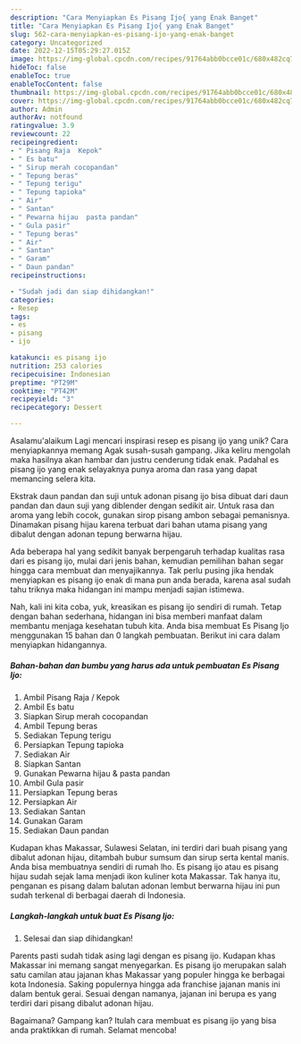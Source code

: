 ```yaml
---
description: "Cara Menyiapkan Es Pisang Ijo{ yang Enak Banget"
title: "Cara Menyiapkan Es Pisang Ijo{ yang Enak Banget"
slug: 562-cara-menyiapkan-es-pisang-ijo-yang-enak-banget
category: Uncategorized
date: 2022-12-15T05:29:27.015Z
image: https://img-global.cpcdn.com/recipes/91764abb0bcce01c/680x482cq70/es-pisang-ijo-foto-resep-utama.jpg
hideToc: false
enableToc: true
enableTocContent: false
thumbnail: https://img-global.cpcdn.com/recipes/91764abb0bcce01c/680x482cq70/es-pisang-ijo-foto-resep-utama.jpg
cover: https://img-global.cpcdn.com/recipes/91764abb0bcce01c/680x482cq70/es-pisang-ijo-foto-resep-utama.jpg
author: Admin
authorAv: notfound
ratingvalue: 3.9
reviewcount: 22
recipeingredient:
- " Pisang Raja  Kepok"
- " Es batu"
- " Sirup merah cocopandan"
- " Tepung beras"
- " Tepung terigu"
- " Tepung tapioka"
- " Air"
- " Santan"
- " Pewarna hijau  pasta pandan"
- " Gula pasir"
- " Tepung beras"
- " Air"
- " Santan"
- " Garam"
- " Daun pandan"
recipeinstructions:

- "Sudah jadi dan siap dihidangkan!"
categories:
- Resep
tags:
- es
- pisang
- ijo

katakunci: es pisang ijo 
nutrition: 253 calories
recipecuisine: Indonesian
preptime: "PT29M"
cooktime: "PT42M"
recipeyield: "3"
recipecategory: Dessert

---
```



Asalamu'alaikum Lagi mencari inspirasi resep es pisang ijo yang unik? Cara menyiapkannya memang Agak susah-susah gampang. Jika keliru mengolah maka hasilnya akan hambar dan justru cenderung tidak enak. Padahal es pisang ijo yang enak selayaknya punya aroma dan rasa yang dapat memancing selera kita.


Ekstrak daun pandan dan suji untuk adonan pisang ijo bisa dibuat dari daun pandan dan daun suji yang diblender dengan sedikit air. Untuk rasa dan aroma yang lebih cocok, gunakan sirop pisang ambon sebagai pemanisnya. Dinamakan pisang hijau karena terbuat dari bahan utama pisang yang dibalut dengan adonan tepung berwarna hijau.

Ada beberapa hal yang sedikit banyak berpengaruh terhadap kualitas rasa dari es pisang ijo, mulai dari jenis bahan, kemudian pemilihan bahan segar hingga cara membuat dan menyajikannya. Tak perlu pusing jika hendak menyiapkan es pisang ijo enak di mana pun anda berada, karena asal sudah tahu triknya maka hidangan ini mampu menjadi sajian istimewa.


Nah, kali ini kita coba, yuk, kreasikan es pisang ijo sendiri di rumah. Tetap dengan bahan sederhana, hidangan ini bisa memberi manfaat dalam membantu menjaga kesehatan tubuh kita. Anda bisa membuat Es Pisang Ijo menggunakan 15 bahan dan 0 langkah pembuatan. Berikut ini cara dalam menyiapkan hidangannya.

<!--inarticleads1-->

##### Bahan-bahan dan bumbu yang harus ada untuk pembuatan Es Pisang Ijo:

1. Ambil  Pisang Raja / Kepok
1. Ambil  Es batu
1. Siapkan  Sirup merah cocopandan
1. Ambil  Tepung beras
1. Sediakan  Tepung terigu
1. Persiapkan  Tepung tapioka
1. Sediakan  Air
1. Siapkan  Santan
1. Gunakan  Pewarna hijau &amp; pasta pandan
1. Ambil  Gula pasir
1. Persiapkan  Tepung beras
1. Persiapkan  Air
1. Sediakan  Santan
1. Gunakan  Garam
1. Sediakan  Daun pandan


Kudapan khas Makassar, Sulawesi Selatan, ini terdiri dari buah pisang yang dibalut adonan hijau, ditambah bubur sumsum dan sirup serta kental manis. Anda bisa membuatnya sendiri di rumah lho. Es pisang ijo atau es pisang hijau sudah sejak lama menjadi ikon kuliner kota Makassar. Tak hanya itu, penganan es pisang dalam balutan adonan lembut berwarna hijau ini pun sudah terkenal di berbagai daerah di Indonesia. 

<!--inarticleads2-->

##### Langkah-langkah untuk buat Es Pisang Ijo:


1. Selesai dan siap dihidangkan!

Parents pasti sudah tidak asing lagi dengan es pisang ijo. Kudapan khas Makassar ini memang sangat menyegarkan. Es pisang ijo merupakan salah satu camilan atau jajanan khas Makassar yang populer hingga ke berbagai kota Indonesia. Saking populernya hingga ada franchise jajanan manis ini dalam bentuk gerai. Sesuai dengan namanya, jajanan ini berupa es yang terdiri dari pisang dibalut adonan hijau. 

Bagaimana? Gampang kan? Itulah cara membuat es pisang ijo yang bisa anda praktikkan di rumah. Selamat mencoba!
